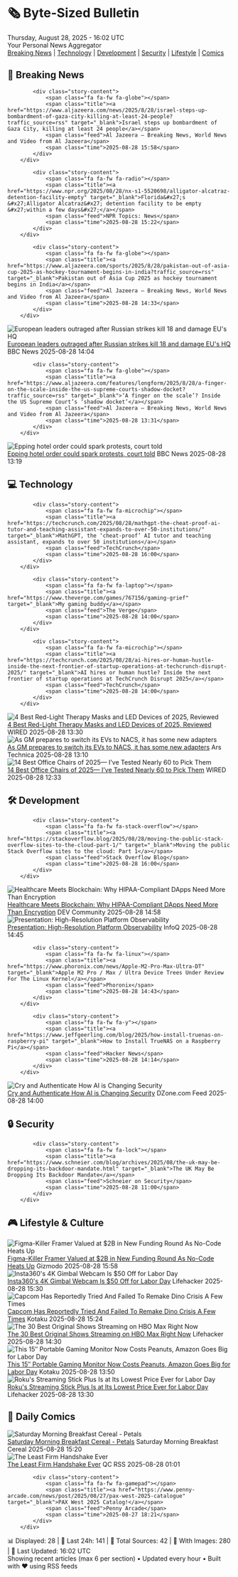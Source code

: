 <!-- Processing 54 RSS feeds at 2025-08-28 16:02:00 UTC -->
<!-- Processing: Saturday Morning Breakfast Cereal -->
<!-- Processing: Garfield -->
<!-- Processing: Questionable Content -->
<!-- Processing: CNN Breaking News -->
<!-- Processing: BBC Breaking News -->
<!-- Processing: Al Jazeera Breaking News -->
<!-- Processing: NPR News -->
<!-- Processing: CBC News -->
<!-- Error processing https://rss.cbc.ca/lineup/topstories.xml: The read operation timed out -->
<!-- Processing: Reuters Top News -->
<!-- Processing: Reuters World News -->
<!-- Processing: Associated Press Breaking -->
<!-- Processing: Sky News World -->
<!-- Processing: TechCrunch -->
<!-- Processing: O'Reilly Radar -->
<!-- Processing: Hacker News -->
<!-- Processing: StackOverflow Blog -->
<!-- Processing: Phoronix Linux News -->
<!-- Processing: It's FOSS -->
<!-- Processing: DistroWatch -->
<!-- Processing: Linux.com -->
<!-- Processing: Red Hat Blog -->
<!-- Processing: Ubuntu Blog -->
<!-- Processing: GitLab Blog -->
<!-- Processing: InfoQ -->
<!-- Processing: Coding Horror -->
<!-- Processing: Lifehacker -->
<!-- Processing: Gizmodo -->
<!-- Processing: Kotaku -->
<!-- Processing: Krebs on Security -->
<!-- Processing: Schneier on Security -->
<!-- Generated 11 new posts out of 30 feeds processed -->
<div class="newspaper-header">
    <h1 class="newspaper-title">🗞️ Byte-Sized Bulletin</h1>
    <div class="newspaper-date">Thursday, August 28, 2025 - 16:02 UTC</div>
    <div class="newspaper-subtitle">Your Personal News Aggregator</div>
</div>

<div class="newspaper-nav">
    <a href="#breaking">Breaking News</a> |
    <a href="#tech">Technology</a> |
    <a href="#dev">Development</a> |
    <a href="#security">Security</a> |
    <a href="#lifestyle">Lifestyle</a> |
    <a href="#webcomics">Comics</a>
</div>

<div class="news-section breaking-news" id="breaking">
<h2 class="section-header">🚨 Breaking News</h2>
<div class="stories-container">
<div class="story">
            
            <div class="story-content">
                <span class="fa fa-fw fa-globe"></span>
                <span class="title"><a href="https://www.aljazeera.com/news/2025/8/28/israel-steps-up-bombardment-of-gaza-city-killing-at-least-24-people?traffic_source=rss" target="_blank">Israel steps up bombardment of Gaza City, killing at least 24 people</a></span>
                <span class="feed">Al Jazeera – Breaking News, World News and Video from Al Jazeera</span>
                <span class="time">2025-08-28 15:58</span>
            </div>
        </div>
<div class="story">
            
            <div class="story-content">
                <span class="fa fa-fw fa-radio"></span>
                <span class="title"><a href="https://www.npr.org/2025/08/28/nx-s1-5520698/alligator-alcatraz-detention-facility-empty" target="_blank">Florida&#x27;s &#x27;Alligator Alcatraz&#x27; detention facility to be empty &#x27;within a few days&#x27;</a></span>
                <span class="feed">NPR Topics: News</span>
                <span class="time">2025-08-28 15:22</span>
            </div>
        </div>
<div class="story">
            
            <div class="story-content">
                <span class="fa fa-fw fa-globe"></span>
                <span class="title"><a href="https://www.aljazeera.com/sports/2025/8/28/pakistan-out-of-asia-cup-2025-as-hockey-tournament-begins-in-india?traffic_source=rss" target="_blank">Pakistan out of Asia Cup 2025 as hockey tournament begins in India</a></span>
                <span class="feed">Al Jazeera – Breaking News, World News and Video from Al Jazeera</span>
                <span class="time">2025-08-28 14:33</span>
            </div>
        </div>
<div class="story">
            <img src="https://ichef.bbci.co.uk/ace/standard/240/cpsprodpb/9641/live/e657edf0-83ef-11f0-ab3e-bd52082cd0ae.jpg" alt="European leaders outraged after Russian strikes kill 18 and damage EU&#x27;s HQ" class="story-image" loading="lazy" onerror="this.style.display='none'">
            <div class="story-content">
                <span class="fa fa-fw fa-earth-americas"></span>
                <span class="title"><a href="https://www.bbc.com/news/articles/cvg3y7m2gz0o?at_medium=RSS&at_campaign=rss" target="_blank">European leaders outraged after Russian strikes kill 18 and damage EU&#x27;s HQ</a></span>
                <span class="feed">BBC News</span>
                <span class="time">2025-08-28 14:04</span>
            </div>
        </div>
<div class="story">
            
            <div class="story-content">
                <span class="fa fa-fw fa-globe"></span>
                <span class="title"><a href="https://www.aljazeera.com/features/longform/2025/8/28/a-finger-on-the-scale-inside-the-us-supreme-courts-shadow-docket?traffic_source=rss" target="_blank">‘A finger on the scale’? Inside the US Supreme Court’s ‘shadow docket’</a></span>
                <span class="feed">Al Jazeera – Breaking News, World News and Video from Al Jazeera</span>
                <span class="time">2025-08-28 13:31</span>
            </div>
        </div>
<div class="story">
            <img src="https://ichef.bbci.co.uk/ace/standard/240/cpsprodpb/c5e0/live/319334d0-8401-11f0-a3f8-9b56bf5c3841.jpg" alt="Epping hotel order could spark protests, court told" class="story-image" loading="lazy" onerror="this.style.display='none'">
            <div class="story-content">
                <span class="fa fa-fw fa-flag"></span>
                <span class="title"><a href="https://www.bbc.com/news/articles/cpqv01lxvyro?at_medium=RSS&at_campaign=rss" target="_blank">Epping hotel order could spark protests, court told</a></span>
                <span class="feed">BBC News</span>
                <span class="time">2025-08-28 13:19</span>
            </div>
        </div>
</div>
</div>
<div class="news-section tech-news" id="tech">
<h2 class="section-header">💻 Technology</h2>
<div class="stories-container">
<div class="story">
            
            <div class="story-content">
                <span class="fa fa-fw fa-microchip"></span>
                <span class="title"><a href="https://techcrunch.com/2025/08/28/mathgpt-the-cheat-proof-ai-tutor-and-teaching-assistant-expands-to-over-50-institutions/" target="_blank">MathGPT, the ‘cheat-proof’ AI tutor and teaching assistant, expands to over 50 institutions</a></span>
                <span class="feed">TechCrunch</span>
                <span class="time">2025-08-28 16:00</span>
            </div>
        </div>
<div class="story">
            
            <div class="story-content">
                <span class="fa fa-fw fa-laptop"></span>
                <span class="title"><a href="https://www.theverge.com/games/767156/gaming-grief" target="_blank">My gaming buddy</a></span>
                <span class="feed">The Verge</span>
                <span class="time">2025-08-28 14:00</span>
            </div>
        </div>
<div class="story">
            
            <div class="story-content">
                <span class="fa fa-fw fa-microchip"></span>
                <span class="title"><a href="https://techcrunch.com/2025/08/28/ai-hires-or-human-hustle-inside-the-next-frontier-of-startup-operations-at-techcrunch-disrupt-2025/" target="_blank">AI hires or human hustle? Inside the next frontier of startup operations at TechCrunch Disrupt 2025</a></span>
                <span class="feed">TechCrunch</span>
                <span class="time">2025-08-28 14:00</span>
            </div>
        </div>
<div class="story">
            <img src="https://media.wired.com/photos/68af82aa07d23a796916eba5/master/pass/UPDATE-%20Best%20Red%20Light%20Therapy%20Masks_.png_.png" alt="4 Best Red-Light Therapy Masks and LED Devices of 2025, Reviewed" class="story-image" loading="lazy" onerror="this.style.display='none'">
            <div class="story-content">
                <span class="fa fa-fw fa-bolt"></span>
                <span class="title"><a href="https://www.wired.com/story/led-face-masks-and-red-light-therapy/" target="_blank">4 Best Red-Light Therapy Masks and LED Devices of 2025, Reviewed</a></span>
                <span class="feed">WIRED</span>
                <span class="time">2025-08-28 13:30</span>
            </div>
        </div>
<div class="story">
            <img src="https://cdn.arstechnica.net/wp-content/uploads/2025/08/945-500x500.jpg" alt="As GM prepares to switch its EVs to NACS, it has some new adapters" class="story-image" loading="lazy" onerror="this.style.display='none'">
            <div class="story-content">
                <span class="fa fa-fw fa-cog"></span>
                <span class="title"><a href="https://arstechnica.com/cars/2025/08/gm-announces-new-nacs-and-ccs1-adapters-coming-next-week/" target="_blank">As GM prepares to switch its EVs to NACS, it has some new adapters</a></span>
                <span class="feed">Ars Technica</span>
                <span class="time">2025-08-28 13:10</span>
            </div>
        </div>
<div class="story">
            <img src="https://media.wired.com/photos/68563692fd268ad4c81d6dc3/master/pass/The%2014%20Best%20Office%20Chairs.png" alt="14 Best Office Chairs of 2025— I’ve Tested Nearly 60 to Pick Them" class="story-image" loading="lazy" onerror="this.style.display='none'">
            <div class="story-content">
                <span class="fa fa-fw fa-bolt"></span>
                <span class="title"><a href="https://www.wired.com/gallery/best-office-chairs/" target="_blank">14 Best Office Chairs of 2025— I’ve Tested Nearly 60 to Pick Them</a></span>
                <span class="feed">WIRED</span>
                <span class="time">2025-08-28 12:33</span>
            </div>
        </div>
</div>
</div>
<div class="news-section dev-news" id="dev">
<h2 class="section-header">🛠️ Development</h2>
<div class="stories-container">
<div class="story">
            
            <div class="story-content">
                <span class="fa fa-fw fa-stack-overflow"></span>
                <span class="title"><a href="https://stackoverflow.blog/2025/08/28/moving-the-public-stack-overflow-sites-to-the-cloud-part-1/" target="_blank">Moving the public Stack Overflow sites to the cloud: Part 1</a></span>
                <span class="feed">Stack Overflow Blog</span>
                <span class="time">2025-08-28 16:00</span>
            </div>
        </div>
<div class="story">
            <img src="https://media2.dev.to/dynamic/image/width=800%2Cheight=%2Cfit=scale-down%2Cgravity=auto%2Cformat=auto/https%3A%2F%2Fdev-to-uploads.s3.amazonaws.com%2Fuploads%2Farticles%2Fd6mjq5wzxlyffc751r3g.png" alt="Healthcare Meets Blockchain: Why HIPAA-Compliant DApps Need More Than Encryption" class="story-image" loading="lazy" onerror="this.style.display='none'">
            <div class="story-content">
                <span class="fa fa-fw fa-code"></span>
                <span class="title"><a href="https://dev.to/savvysid/healthcare-meets-blockchain-why-hipaa-compliant-dapps-need-more-than-encryption-5cbk" target="_blank">Healthcare Meets Blockchain: Why HIPAA-Compliant DApps Need More Than Encryption</a></span>
                <span class="feed">DEV Community</span>
                <span class="time">2025-08-28 14:58</span>
            </div>
        </div>
<div class="story">
            <img src="https://res.infoq.com/presentations/platform-observability/en/mediumimage/brian-martin-medium-1755673238611.jpg" alt="Presentation: High-Resolution Platform Observability" class="story-image" loading="lazy" onerror="this.style.display='none'">
            <div class="story-content">
                <span class="fa fa-fw fa-info-circle"></span>
                <span class="title"><a href="https://www.infoq.com/presentations/platform-observability/?utm_campaign=infoq_content&utm_source=infoq&utm_medium=feed&utm_term=global" target="_blank">Presentation: High-Resolution Platform Observability</a></span>
                <span class="feed">InfoQ</span>
                <span class="time">2025-08-28 14:45</span>
            </div>
        </div>
<div class="story">
            
            <div class="story-content">
                <span class="fa fa-fw fa-linux"></span>
                <span class="title"><a href="https://www.phoronix.com/news/Apple-M2-Pro-Max-Ultra-DT" target="_blank">Apple M2 Pro / Max / Ultra Device Trees Under Review For The Linux Kernel</a></span>
                <span class="feed">Phoronix</span>
                <span class="time">2025-08-28 14:43</span>
            </div>
        </div>
<div class="story">
            
            <div class="story-content">
                <span class="fa fa-fw fa-y"></span>
                <span class="title"><a href="https://www.jeffgeerling.com/blog/2025/how-install-truenas-on-raspberry-pi" target="_blank">How to Install TrueNAS on a Raspberry Pi</a></span>
                <span class="feed">Hacker News</span>
                <span class="time">2025-08-28 14:14</span>
            </div>
        </div>
<div class="story">
            <img src="https://dz2cdn1.dzone.com/thumbnail?fid=18582517&w=600" alt="Cry and Authenticate How AI is Changing Security" class="story-image" loading="lazy" onerror="this.style.display='none'">
            <div class="story-content">
                <span class="fa fa-fw fa-newspaper"></span>
                <span class="title"><a href="https://dzone.com/articles/ai-psychology-future-authentication" target="_blank">Cry and Authenticate How AI is Changing Security</a></span>
                <span class="feed">DZone.com Feed</span>
                <span class="time">2025-08-28 14:00</span>
            </div>
        </div>
</div>
</div>
<div class="news-section security-news" id="security">
<h2 class="section-header">🔒 Security</h2>
<div class="stories-container">
<div class="story">
            
            <div class="story-content">
                <span class="fa fa-fw fa-lock"></span>
                <span class="title"><a href="https://www.schneier.com/blog/archives/2025/08/the-uk-may-be-dropping-its-backdoor-mandate.html" target="_blank">The UK May Be Dropping Its Backdoor Mandate</a></span>
                <span class="feed">Schneier on Security</span>
                <span class="time">2025-08-28 11:00</span>
            </div>
        </div>
</div>
</div>
<div class="news-section lifestyle-news" id="lifestyle">
<h2 class="section-header">🎮 Lifestyle & Culture</h2>
<div class="stories-container">
<div class="story">
            <img src="https://gizmodo.com/app/uploads/2025/08/website-stock.jpg" alt="Figma-Killer Framer Valued at $2B in New Funding Round As No-Code Heats Up" class="story-image" loading="lazy" onerror="this.style.display='none'">
            <div class="story-content">
                <span class="fa fa-fw fa-computer"></span>
                <span class="title"><a href="https://gizmodo.com/framer-figma-killer-2000649692" target="_blank">Figma-Killer Framer Valued at $2B in New Funding Round As No-Code Heats Up</a></span>
                <span class="feed">Gizmodo</span>
                <span class="time">2025-08-28 15:58</span>
            </div>
        </div>
<div class="story">
            <img src="https://lifehacker.com/imagery/articles/01K3RGSYYD9Y2XGTSTAAD7B0CB/hero-image.jpg" alt="Insta360&#x27;s 4K Gimbal Webcam Is $50 Off for Labor Day" class="story-image" loading="lazy" onerror="this.style.display='none'">
            <div class="story-content">
                <span class="fa fa-fw fa-life-ring"></span>
                <span class="title"><a href="https://lifehacker.com/tech/insta360-4k-gimbal-webcam-sale-labor-day-2025?utm_medium=RSS" target="_blank">Insta360&#x27;s 4K Gimbal Webcam Is $50 Off for Labor Day</a></span>
                <span class="feed">Lifehacker</span>
                <span class="time">2025-08-28 15:30</span>
            </div>
        </div>
<div class="story">
            <img src="https://kotaku.com/app/uploads/2025/08/morncheckp.jpg" alt="Capcom Has Reportedly Tried And Failed To Remake Dino Crisis A Few Times" class="story-image" loading="lazy" onerror="this.style.display='none'">
            <div class="story-content">
                <span class="fa fa-fw fa-gamepad"></span>
                <span class="title"><a href="https://kotaku.com/dino-crisis-remake-capcom-2000620968" target="_blank">Capcom Has Reportedly Tried And Failed To Remake Dino Crisis A Few Times</a></span>
                <span class="feed">Kotaku</span>
                <span class="time">2025-08-28 15:24</span>
            </div>
        </div>
<div class="story">
            <img src="https://lifehacker.com/imagery/articles/01HF2GHC3JQ57NNDZ7DW84E4GG/hero-image.jpg" alt="The 30 Best Original Shows Streaming on HBO Max Right Now" class="story-image" loading="lazy" onerror="this.style.display='none'">
            <div class="story-content">
                <span class="fa fa-fw fa-life-ring"></span>
                <span class="title"><a href="https://lifehacker.com/best-max-original-shows?utm_medium=RSS" target="_blank">The 30 Best Original Shows Streaming on HBO Max Right Now</a></span>
                <span class="feed">Lifehacker</span>
                <span class="time">2025-08-28 14:30</span>
            </div>
        </div>
<div class="story">
            <img src="https://kotaku.com/app/uploads/2025/08/mnn-portable-monitor-fhd.jpg" alt="This 15″ Portable Gaming Monitor Now Costs Peanuts, Amazon Goes Big for Labor Day" class="story-image" loading="lazy" onerror="this.style.display='none'">
            <div class="story-content">
                <span class="fa fa-fw fa-gamepad"></span>
                <span class="title"><a href="https://kotaku.com/this-15-portable-gaming-monitor-now-costs-peanuts-amazon-goes-big-for-labor-day-2000620939" target="_blank">This 15″ Portable Gaming Monitor Now Costs Peanuts, Amazon Goes Big for Labor Day</a></span>
                <span class="feed">Kotaku</span>
                <span class="time">2025-08-28 13:50</span>
            </div>
        </div>
<div class="story">
            <img src="https://lifehacker.com/imagery/articles/01K3QK49GH31YP5NMCVCJ4C6EH/hero-image.png" alt="Roku&#x27;s Streaming Stick Plus Is at Its Lowest Price Ever for Labor Day" class="story-image" loading="lazy" onerror="this.style.display='none'">
            <div class="story-content">
                <span class="fa fa-fw fa-life-ring"></span>
                <span class="title"><a href="https://lifehacker.com/tech/roku-streaming-stick-plus-sale-labor-day-2025?utm_medium=RSS" target="_blank">Roku&#x27;s Streaming Stick Plus Is at Its Lowest Price Ever for Labor Day</a></span>
                <span class="feed">Lifehacker</span>
                <span class="time">2025-08-28 13:30</span>
            </div>
        </div>
</div>
</div>
<div class="news-section webcomics-section" id="webcomics">
<h2 class="section-header">🎨 Daily Comics</h2>
<div class="stories-container">
<div class="story">
            <img src="https://www.smbc-comics.com/comics/1756236933-20250828.png" alt="Saturday Morning Breakfast Cereal - Petals" class="story-image" loading="lazy" onerror="this.style.display='none'">
            <div class="story-content">
                <span class="fa fa-fw fa-smile"></span>
                <span class="title"><a href="https://www.smbc-comics.com/comic/petals" target="_blank">Saturday Morning Breakfast Cereal - Petals</a></span>
                <span class="feed">Saturday Morning Breakfast Cereal</span>
                <span class="time">2025-08-28 15:20</span>
            </div>
        </div>
<div class="story">
            <img src="http://www.questionablecontent.net/comics/5645.png" alt="The Least Firm Handshake Ever" class="story-image" loading="lazy" onerror="this.style.display='none'">
            <div class="story-content">
                <span class="fa fa-fw fa-music"></span>
                <span class="title"><a href="http://questionablecontent.net/view.php?comic=5645" target="_blank">The Least Firm Handshake Ever</a></span>
                <span class="feed">QC RSS</span>
                <span class="time">2025-08-28 01:01</span>
            </div>
        </div>
<div class="story">
            
            <div class="story-content">
                <span class="fa fa-fw fa-gamepad"></span>
                <span class="title"><a href="https://www.penny-arcade.com/news/post/2025/08/27/pax-west-2025-catalogue" target="_blank">PAX West 2025 Catalog!</a></span>
                <span class="feed">Penny Arcade</span>
                <span class="time">2025-08-27 18:21</span>
            </div>
        </div>
</div>
</div>

<div class="newspaper-footer">
    <div class="stats">
        📊 Displayed: 28 | 📅 Last 24h: 141 | 📡 Total Sources: 42 | 📸 With Images: 280 |
        🔄 Last Updated: 16:02 UTC
    </div>
    <div class="footer-note">
        Showing recent articles (max 6 per section) • Updated every hour • Built with ❤️ using RSS feeds
    </div>
</div>
